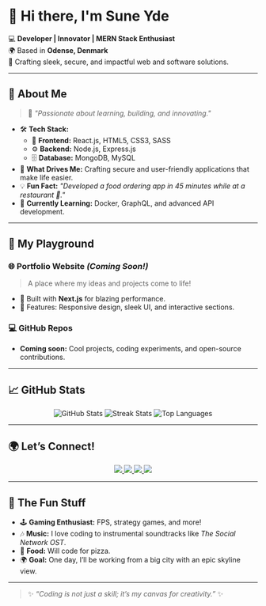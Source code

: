 # 👋 Hi there, I'm **Sune Yde**

💻 **Developer | Innovator | MERN Stack Enthusiast**  
🌍 Based in **Odense, Denmark**  
🎨 Crafting sleek, secure, and impactful web and software solutions.

---

## 🚀 **About Me**

> 🧠 _"Passionate about learning, building, and innovating."_

- 🛠 **Tech Stack:**
  - 🎨 **Frontend:** React.js, HTML5, CSS3, SASS
  - ⚙️ **Backend:** Node.js, Express.js
  - 🗄️ **Database:** MongoDB, MySQL
- 🎯 **What Drives Me:** Crafting secure and user-friendly applications that make life easier.
- 💡 **Fun Fact:** _"Developed a food ordering app in 45 minutes while at a restaurant 🍴."_
- 🌟 **Currently Learning:** Docker, GraphQL, and advanced API development.

---

## 🎉 **My Playground**

### 🌐 Portfolio Website *(Coming Soon!)*
> A place where my ideas and projects come to life!
- 🚀 Built with **Next.js** for blazing performance.
- 🎨 Features: Responsive design, sleek UI, and interactive sections.

### 💻 GitHub Repos
- **Coming soon:** Cool projects, coding experiments, and open-source contributions.

---

## 📈 **GitHub Stats**

<p align="center">
  <img src="https://github-readme-stats.vercel.app/api?username=SuneYde&show_icons=true&theme=radical" alt="GitHub Stats" />
  <img src="https://github-readme-streak-stats.herokuapp.com/?user=SuneYde&theme=radical" alt="Streak Stats" />
  <img src="https://github-readme-stats.vercel.app/api/top-langs/?username=SuneYde&layout=compact&theme=radical" alt="Top Languages" />
</p>

---

## 🌍 **Let’s Connect!**

<p align="center">
  <a href="https://twitter.com/your-handle" target="_blank">
    <img src="https://img.shields.io/badge/Twitter-1DA1F2?style=for-the-badge&logo=twitter&logoColor=white" />
  </a>
  <a href="https://linkedin.com/in/your-profile" target="_blank">
    <img src="https://img.shields.io/badge/LinkedIn-0A66C2?style=for-the-badge&logo=linkedin&logoColor=white" />
  </a>
  <a href="https://github.com/SuneYde" target="_blank">
    <img src="https://img.shields.io/badge/GitHub-181717?style=for-the-badge&logo=github&logoColor=white" />
  </a>
  <a href="mailto:your-email@example.com" target="_blank">
    <img src="https://img.shields.io/badge/Email-D14836?style=for-the-badge&logo=gmail&logoColor=white" />
  </a>
</p>

---

## 🎨 **The Fun Stuff**

- 🕹️ **Gaming Enthusiast:** FPS, strategy games, and more!
- 🎶 **Music:** I love coding to instrumental soundtracks like _The Social Network OST_.
- 🍕 **Food:** Will code for pizza.
- 🌍 **Goal:** One day, I’ll be working from a big city with an epic skyline view.

---

> ✨ _“Coding is not just a skill; it’s my canvas for creativity.”_ ✨
